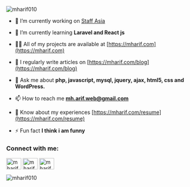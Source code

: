 
<p align="left"> <img src="https://komarev.com/ghpvc/?username=mharif010&label=Profile%20views&color=0e75b6&style=flat" alt="mharif010" /> </p>

- 🔭 I’m currently working on [Staff Asia](https://staffasia.org)

- 🌱 I’m currently learning **Laravel and React js**

- 👨‍💻 All of my projects are available at [https://mharif.com](https://mharif.com)

- 📝 I regularly write articles on [https://mharif.com/blog](https://mharif.com/blog)

- 💬 Ask me about **php, javascript, mysql, jquery, ajax, html5, css and WordPress.**

- 📫 How to reach me **mh.arif.web@gmail.com**

- 📄 Know about my experiences [https://mharif.com/resume](https://mharif.com/resume)

- ⚡ Fun fact **I think i am funny**

<h3 align="left">Connect with me:</h3>
<p align="left">
<a href="https://twitter.com/mharif010" target="blank"><img align="center" src="https://raw.githubusercontent.com/rahuldkjain/github-profile-readme-generator/master/src/images/icons/Social/twitter.svg" alt="mharif010" height="30" width="40" /></a>
<a href="https://linkedin.com/in/mharif" target="blank"><img align="center" src="https://raw.githubusercontent.com/rahuldkjain/github-profile-readme-generator/master/src/images/icons/Social/linked-in-alt.svg" alt="mharif" height="30" width="40" /></a>
<a href="https://fb.com/mharif010" target="blank"><img align="center" src="https://raw.githubusercontent.com/rahuldkjain/github-profile-readme-generator/master/src/images/icons/Social/facebook.svg" alt="mharif010" height="30" width="40" /></a>
</p>



<p><img align="center" src="https://github-readme-stats.vercel.app/api/top-langs?username=mharif010&show_icons=true&locale=en&layout=compact" alt="mharif010" /></p>
